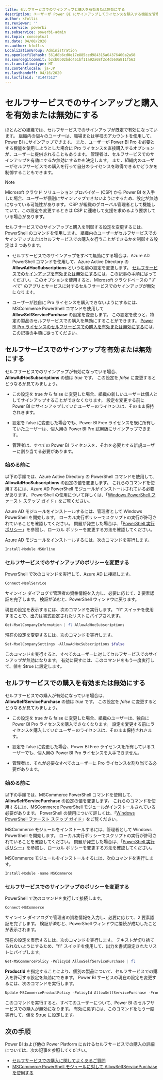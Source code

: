 ```yaml
---
title: セルフサービスでのサインアップと購入を有効または無効にする
description: ユーザーが Power BI にサインアップしてライセンスを購入する機能を管理者が無効にする方法について説明します。
author: kfollis
ms.reviewer: ''
ms.service: powerbi
ms.subservice: powerbi-admin
ms.topic: conceptual
ms.date: 04/08/2020
ms.author: kfollis
LocalizationGroup: Administration
ms.openlocfilehash: 561d8b6cd0e17e885ced984315a04376400a2a58
ms.sourcegitcommit: b2cb0b02bdc451bf11a92a68f2c4d560a811f563
ms.translationtype: HT
ms.contentlocale: ja-JP
ms.lasthandoff: 04/16/2020
ms.locfileid: "81447512"
---
```

# <a name="enable-or-disable-self-service-sign-up-and-purchasing"></a>セルフサービスでのサインアップと購入を有効または無効にする

ほとんどの組織では、セルフサービスでのサインアップが既定で有効になっています。 組織内の個々のユーザーは、職場または学校のアカウントを使用して、Power BI にサインアップできます。 また、ユーザーが Power BI Pro を必要とする機能を使用しようとした場合に Pro ライセンスを直接購入するオプションが、ユーザーに提供されることもあります。 管理者は、セルフサービスでのサインアップを有効にするか無効にするかを決定します。 また、組織内のユーザーがセルフサービスでの購入を行って自分のライセンスを取得できるかどうかを制御することもできます。

> [!NOTE]
>Microsoft クラウド ソリューション プロバイダー (CSP) から Power BI を入手した場合、ユーザーが個別にサインアップできないようにするため、設定が無効になっている可能性があります。 CSP が組織のグローバル管理者として機能していて、この設定を変更するときは CSP に連絡して支援を求めるよう要求している場合があります。
>
>

セルフサービスでのサインアップと購入を制御する設定を変更するには、PowerShell のコマンドを使用します。 組織内のユーザーがセルフサービスでのサインアップまたはセルフサービスでの購入を行うことができるかを制御する設定は 2 つあります。

- セルフサービスでのサインアップをすべて無効にする場合は、Azure AD PowerShell コマンドを使用して、Azure Active Directory の **AllowAdHocSubscriptions** という名前の設定を変更します。 [セルフサービスでのサインアップを有効または無効にする](#enable-or-disable-self-service-signup)には、この記事の手順に従ってください。 このオプションを使用すると、Microsoft クラウドベースの "*すべて*" のアプリとサービスに対するセルフサービスでのサインアップが無効になります。

- ユーザーが独自に Pro ライセンスを購入できないようにするには、MSCommerce PowerShell コマンドを使用して **AllowSelfServicePurchase** の設定を変更します。 この設定を使うと、特定の製品のセルフサービスでの購入を無効にすることができます。 [Power BI Pro ライセンスのセルフサービスでの購入を有効または無効にする](#enable-or-disable-self-service-purchase)には、この記事の手順に従ってください。

## <a name="enable-or-disable-self-service-signup"></a>セルフサービスでのサインアップを有効または無効にする

セルフサービスでのサインアップが有効になっている場合、**AllowAdHocSubscriptions** の値は *true* です。 この設定を *false* に変更するとどうなるか見てみましょう。

- この設定を true から false に変更した場合、組織の新しいユーザーは個人としてサインアップすることができなくなります。 設定を変更する前に Power BI にサインアップしていたユーザーのライセンスは、そのまま保持されきます。

- 設定を false に変更した場合でも、Power BI Free ライセンスを既に所有していたユーザーは、個人用の Power BI Pro 試用版にサインアップできます。

- 管理者は、すべての Power BI ライセンスを、それを必要とする新規ユーザーに割り当てる必要があります。

### <a name="before-you-begin"></a>始める前に

以下の手順では、Azure Active Directory の PowerShell コマンドを使用して、**AllowAdHocSubscriptions** の設定の値を変更します。 これらのコマンドを使用するには、Azure AD PowerShell モジュールがインストールされている必要があります。 PowerShell の使用について詳しくは、「[Windows PowerShell ファースト ステップ ガイド](https://docs.microsoft.com/powershell/scripting/getting-started/getting-started-with-windows-powershell?view=powershell-7)」をご覧ください。

Azure AD モジュールをインストールするには、管理者として Windows PowerShell を開始します。 ローカル実行ポリシーでスクリプトの実行が許可されていることを確認してください。 問題が発生した場合は、「[PowerShell 実行ポリシー](https://docs.microsoft.com/powershell/module/microsoft.powershell.core/about/about_execution_policies?view=powershell-7#powershell-execution-policies)」を参照し、ローカル ポリシーを変更する方法を確認してください。

Azure AD モジュールをインストールするには、次のコマンドを実行します。

```powershell
Install-Module MSOnline
```

### <a name="change-the-self-service-signup-policy"></a>セルフサービスでのサインアップのポリシーを変更する

PowerShell で次のコマンドを実行して、Azure AD に接続します。

```powershell
Connect-MsolService
```

サインイン ダイアログで管理者の資格情報を入力し、必要に応じて、2 要素認証を完了します。 検証が済むと、PowerShell ウィンドウに戻ります。

現在の設定を表示するには、次のコマンドを実行します。 "fl" スイッチを使用することで、出力は書式設定されたリストにパイプされます。

```powershell
Get-MsolCompanyInformation | fl AllowAdHocSubscriptions
```

現在の設定を変更するには、次のコマンドを実行します。

```powershell
Set-MsolCompanySettings -AllowAdHocSubscriptions $false
```

このコマンドを実行すると、すべてのユーザーに対してセルフサービスでのサインアップが無効になります。 有効に戻すには、このコマンドをもう一度実行して、値を $true に設定します。

## <a name="enable-or-disable-self-service-purchase"></a>セルフサービスでの購入を有効または無効にする

セルフサービスでの購入が有効になっている場合は、**AllowSelfServicePurchase** の値は *true* です。 この設定を *false* に変更するとどうなるか見てみましょう。

- この設定を true から false に変更した場合、組織のユーザーは、独自に Power BI Pro ライセンスを購入できなくなります。 設定を変更する前にライセンスを購入していたユーザーのライセンスは、そのまま保持されきます。

- 設定を false に変更した場合、Power BI Free ライセンスを所有しているユーザーでも、個人用の Power BI Pro ライセンスを入手できません。 

- 管理者は、それが必要なすべてのユーザーに Pro ライセンスを割り当てる必要があります。

### <a name="before-you-begin"></a>始める前に

以下の手順では、MSCommerce PowerShell コマンドを使用して、**AllowSelfServicePurchase** の設定の値を変更します。 これらのコマンドを使用するには、MSCommerce PowerShell モジュールがインストールされている必要があります。 PowerShell の使用について詳しくは、「[Windows PowerShell ファースト ステップ ガイド](https://docs.microsoft.com/powershell/scripting/getting-started/getting-started-with-windows-powershell?view=powershell-7)」をご覧ください。

MSCommerce モジュールをインストールするには、管理者として Windows PowerShell を開始します。 ローカル実行ポリシーでスクリプトの実行が許可されていることを確認してください。 問題が発生した場合は、「[PowerShell 実行ポリシー](https://docs.microsoft.com/powershell/module/microsoft.powershell.core/about/about_execution_policies?view=powershell-7#powershell-execution-policies)」を参照し、ローカル ポリシーを変更する方法を確認してください。

MSCommerce モジュールをインストールするには、次のコマンドを実行します。

```powershell
Install-Module -name MSCommerce
```

### <a name="change-the-self-service-signup-policy"></a>セルフサービスでのサインアップのポリシーを変更する

PowerShell で次のコマンドを実行して接続します。

```powershell
Connect-MSCommerce
```

サインイン ダイアログで管理者の資格情報を入力し、必要に応じて、2 要素認証を完了します。 検証が済むと、PowerShell ウィンドウに接続が成功したことが表示されます。

現在の設定を表示するには、次のコマンドを実行します。 テキストが切り捨てられないようにするため、"fl" スイッチを使用して、出力を書式設定されたリストにパイプします。

```powershell
Get-MSCommercePolicy -PolicyId AllowSelfServicePurchase | fl
```

**ProductId** を指定することにより、個別の製品について、セルフサービスでの購入を許可する設定を無効にできます。 Power BI サービスの現在の設定を変更するには、次のコマンドを実行します。

```powershell
Update-MSCommerceProductPolicy -PolicyId AllowSelfServicePurchase -ProductId CFQ7TTC0L3PB -Enabled $False
```

このコマンドを実行すると、すべてのユーザーについて、Power BI のセルフサービスでの購入が無効になります。 有効に戻すには、このコマンドをもう一度実行して、値を $true に設定します。

## <a name="next-steps"></a>次の手順

Power BI および他の Power Platform におけるセルフサービスでの購入の詳細については、次の記事を参照してください。

- [セルフサービスでの購入に関してよくあるご質問](https://docs.microsoft.com/microsoft-365/commerce/subscriptions/self-service-purchase-faq?view=o365-worldwide#admin-capabilities)
- [MSCommerce PowerShell モジュールに対して AllowSelfServicePurchase を使用する](https://docs.microsoft.com/microsoft-365/commerce/subscriptions/allowselfservicepurchase-powershell?view=o365-worldwide)

